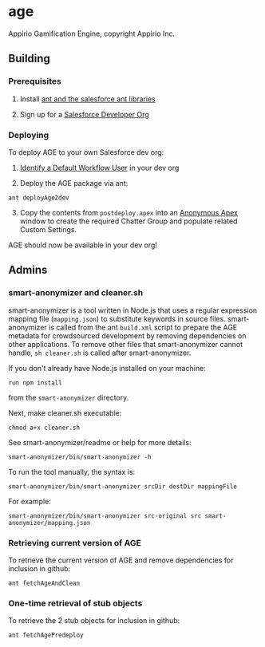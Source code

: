 # age
Appirio Gamification Engine, copyright Appirio Inc.

## Building

### Prerequisites

1. Install [ant and the salesforce ant libraries]( https://resources.docs.salesforce.com/sfdc/pdf/salesforce_migration_guide.pdf)

2. Sign up for a [Salesforce Developer Org](https://developer.salesforce.com/signup)

### Deploying

To deploy AGE to your own Salesforce dev org:

1. [Identify a Default Workflow User](https://help.salesforce.com/apex/HTViewHelpDoc?id=workflow_defaultuser.htm&language=en_US) in your dev org

2. Deploy the AGE package via ant:
```
ant deployAge2dev
```

3. Copy the contents from ```postdeploy.apex``` into an [Anonymous Apex](https://help.salesforce.com/apex/HTViewHelpDoc?id=code_dev_console_execute_anonymous.htm&language=en) window to create the required Chatter Group and populate related Custom Settings.

AGE should now be available in your dev org!

## Admins

### smart-anonymizer and cleaner.sh

smart-anonymizer is a tool written in Node.js that uses a regular expression mapping file (```mapping.json```) to substitute keywords in source files.  smart-anonymizer is called from the ant ```build.xml``` script to prepare the AGE metadata for crowdsourced development by removing dependencies on other applications.  To remove other files that smart-anonymizer cannot handle, ```sh cleaner.sh``` is called after smart-anonymizer.

If you don't already have Node.js installed on your machine:

```
run npm install
```

from the ```smart-anonymizer``` directory.

Next, make cleaner.sh executable:

```
chmod a+x cleaner.sh
```

See smart-anonymizer/readme or help for more details:

```
smart-anonymizer/bin/smart-anonymizer -h
```

To run the tool manually, the syntax is:

```
smart-anonymizer/bin/smart-anonymizer srcDir destDir mappingFile
```

For example:

```
smart-anonymizer/bin/smart-anonymizer src-original src smart-anonymizer/mapping.json
```

### Retrieving current version of AGE

To retrieve the current version of AGE and remove dependencies for inclusion in github:

```
ant fetchAgeAndClean
```

### One-time retrieval of stub objects

To retrieve the 2 stub objects for inclusion in github:

```
ant fetchAgePredeploy
```
